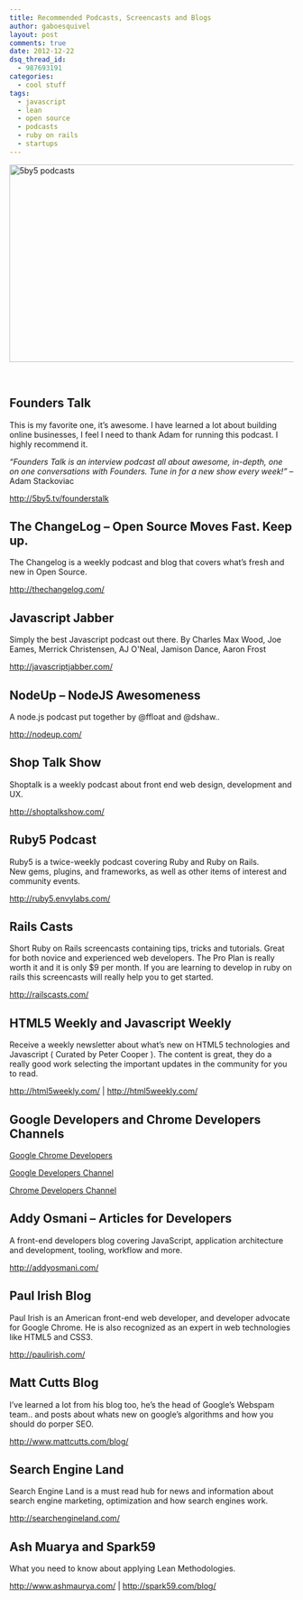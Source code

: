 ```yaml
---
title: Recommended Podcasts, Screencasts and Blogs
author: gaboesquivel
layout: post
comments: true
date: 2012-12-22
dsq_thread_id:
  - 987693191
categories:
  - cool stuff
tags:
  - javascript
  - lean
  - open source
  - podcasts
  - ruby on rails
  - startups
---
```

<a href="http://local.gaboesquivel.com/recommended-podcasts-and-blogs/5by5-podcasts-2/" rel="attachment wp-att-289"><img class="aligncenter size-full wp-image-289" alt="5by5 podcasts" src="/images/2012/12/5by5-podcasts.jpg" width="700" height="350" /></a>

&nbsp;

## Founders Talk

This is my favorite one, it&#8217;s awesome. I have learned a lot about building online businesses, I feel I need to thank Adam for running this podcast. I highly recommend it.

*&#8220;Founders Talk is an interview podcast all about awesome, in-depth, one on one conversations with Founders. Tune in for a new show every week!&#8221;* &#8211; Adam Stackoviac

<a href="http://5by5.tv/founderstalk" target="_blank">http://5by5.tv/founderstalk</a>


## The ChangeLog &#8211; Open Source Moves Fast. Keep up.

The Changelog is a weekly podcast and blog that covers what&#8217;s fresh and new in Open Source.

<a href="http://thechangelog.com/" target="_blank">http://thechangelog.com/</a>


## Javascript Jabber

Simply the best Javascript podcast out there. 
By Charles Max Wood, Joe Eames, Merrick Christensen, AJ O'Neal, Jamison Dance, Aaron Frost 

<a href="http://javascriptjabber.com/" target="_blank">http://javascriptjabber.com/</a>    


## NodeUp &#8211; NodeJS Awesomeness

A node.js podcast put together by @ffloat and @dshaw..

<a href="http://nodeup.com/" target="_blank">http://nodeup.com/</a>  
<!--more-->

## Shop Talk Show

Shoptalk is a weekly podcast about front end web design, development and UX.

<a href="http://shoptalkshow.com/" target="_blank">http://shoptalkshow.com/</a>


## Ruby5 Podcast

Ruby5 is a twice-weekly podcast covering Ruby and Ruby on Rails.  
New gems, plugins, and frameworks, as well as other items of interest and community events.

<a href="http://ruby5.envylabs.com/" target="_blank">http://ruby5.envylabs.com/</a>


## Rails Casts

Short Ruby on Rails screencasts containing tips, tricks and tutorials. Great for both novice and experienced web developers. The Pro Plan is really worth it and it is only $9 per month. If you are learning to develop in ruby on rails this screencasts will really help you to get started.

<a href="http://railscasts.com/" target="_blank">http://railscasts.com/</a>


## HTML5 Weekly and Javascript Weekly

Receive a weekly newsletter about what&#8217;s new on HTML5 technologies and Javascript ( Curated by Peter Cooper ). The content is great, they do a really good work selecting the important updates in the community for you to read.

<a href="http://html5weekly.com/" target="_blank">http://html5weekly.com/</a> | <a href="http://html5weekly.com/" target="_blank">http://html5weekly.com/</a>


## Google Developers and Chrome Developers Channels

<a href="https://plus.google.com/+GoogleChromeDevelopers/posts" target="_blank">Google Chrome Developers</a>

<a href="http://www.youtube.com/user/GoogleDevelopers/videos?view=0" target="_blank">Google Developers Channel</a>

<a href="http://www.youtube.com/user/ChromeDevelopers/videos?view=0" target="_blank">Chrome Developers Channel</a>


## Addy Osmani &#8211; Articles for Developers

A front-end developers blog covering JavaScript, application architecture and development, tooling, workflow and more.

<a href="http://addyosmani.com" target="_blank">http://addyosmani.com/</a>


## Paul Irish Blog

Paul Irish is an American front-end web developer, and developer advocate for Google Chrome. He is also recognized as an expert in web technologies like HTML5 and CSS3.

http://paulirish.com/


## Matt Cutts Blog

I&#8217;ve learned a lot from his blog too, he&#8217;s the head of Google&#8217;s Webspam team.. and posts about whats new on google&#8217;s algorithms and how you should do porper SEO.

<a href="http://www.mattcutts.com/blog/" target="_blank">http://www.mattcutts.com/blog/</a>


## Search Engine Land

Search Engine Land is a must read hub for news and information about search engine marketing, optimization and how search engines work.

<a href="http://searchengineland.com/" target="_blank">http://searchengineland.com/</a>


## Ash Muarya and Spark59

What you need to know about applying Lean Methodologies.

<a href="http://www.ashmaurya.com/" target="_blank">http://www.ashmaurya.com/</a> | <a href="http://spark59.com/blog" target="_blank">http://spark59.com/blog/</a>
